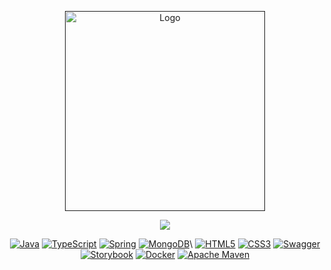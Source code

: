<p style="text-align:center">
  <a href="" target="blank"><img src="https://i.imgur.com/bmt6o4s.png" width="320" alt="Logo" /></a>
</p>

<p align="center">
<img src="http://img.shields.io/static/v1?label=STATUS&message=EM%20DESENVOLVIMENTO&color=GREEN&style=for-the-badge"/>
</p>

  <p style="text-align:center">
<a href="" target="_blank"><img src="https://img.shields.io/badge/Java-ED8B00?style=for-the-badge&logo=java&logoColor=white" alt="Java" /></a>
<a href="" target="_blank"><img src="https://img.shields.io/badge/typescript-%23007ACC.svg?style=for-the-badge&logo=typescript&logoColor=white" alt="TypeScript" /></a>
<a href="" target="_blank"><img src="https://img.shields.io/badge/spring-%236DB33F.svg?style=for-the-badge&logo=spring&logoColor=white" alt="Spring" /></a>
<a href="" target="_blank"><img src="https://img.shields.io/badge/MongoDB-%234ea94b.svg?style=for-the-badge&logo=mongodb&logoColor=white" alt="MongoDB" /></a>\
<a href="" target="_blank"><img src="https://img.shields.io/badge/html5-%23E34F26.svg?style=for-the-badge&logo=html5&logoColor=white" alt="HTML5" /></a>
<a href="" target="_blank"><img src="https://img.shields.io/badge/css3-%231572B6.svg?style=for-the-badge&logo=css3&logoColor=white" alt="CSS3" /></a>
<a href="" target="_blank"><img src="https://img.shields.io/badge/-Swagger-%23Clojure?style=for-the-badge&logo=swagger&logoColor=white" alt="Swagger" /></a>
<a href="" target="_blank"><img src="https://img.shields.io/badge/-Storybook-FF4785?style=for-the-badge&logo=storybook&logoColor=white" alt="Storybook" /></a>
<a href="" target="_blank"><img src="https://img.shields.io/badge/docker-%230db7ed.svg?style=for-the-badge&logo=docker&logoColor=white" alt="Docker" /></a>
<a href="" target="_blank"><img src="https://img.shields.io/badge/Apache%20Maven-C71A36?style=for-the-badge&logo=Apache%20Maven&logoColor=white" alt="Apache Maven" /></a>
</p>


